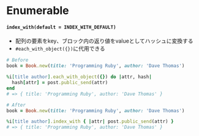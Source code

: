 # Enumerable
#### `index_with(default = INDEX_WITH_DEFAULT)`
- 配列の要素をkey、ブロック内の返り値をvalueとしてハッシュに変換する
- `#each_with_object({})`に代用できる

```ruby
# Before
book = Book.new(title: 'Programming Ruby', author: 'Dave Thomas')

%i[title author].each_with_object({}) do |attr, hash|
  hash[attr] = post.public_send(attr)
end
# => { title: 'Programming Ruby', author: 'Dave Thomas' }

# After
book = Book.new(title: 'Programming Ruby', author: 'Dave Thomas')

%i[title author].index_with { |attr| post.public_send(attr) }
# => { title: 'Programming Ruby', author: 'Dave Thomas' }
```
